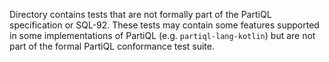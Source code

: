 Directory contains tests that are not formally part of the PartiQL specification or SQL-92. These tests may contain
some features supported in some implementations of PartiQL (e.g. `partiql-lang-kotlin`) but are not part of the formal
PartiQL conformance test suite.

